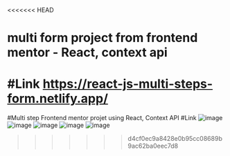 <<<<<<< HEAD
# multi form project from frontend mentor - React, context api

#Link
https://react-js-multi-steps-form.netlify.app/
=======
#Multi step Frontend mentor projet using React, Context API
#Link
![image](https://user-images.githubusercontent.com/25538870/206357104-e69612e0-f566-4f12-925d-b2e220393ed0.png)
![image](https://user-images.githubusercontent.com/25538870/206357137-b9571391-76ba-455e-a6a8-6251f17cd7db.png)
![image](https://user-images.githubusercontent.com/25538870/206357171-7c5c4796-9ff0-482f-a70b-6656b2e64547.png)
![image](https://user-images.githubusercontent.com/25538870/206357192-cb24cd5e-bf76-4a93-8358-67e81d55ed48.png)
![image](https://user-images.githubusercontent.com/25538870/206357224-f7814203-b6b9-4c1f-b632-3ef986d6898d.png)
>>>>>>> d4cf0ec9a8428e0b95cc08689b9ac62ba0eec7d8
